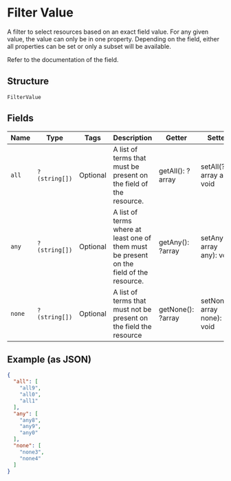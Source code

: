 
# Filter Value

A filter to select resources based on an exact field value. For any given
value, the value can only be in one property. Depending on the field, either
all properties can be set or only a subset will be available.

Refer to the documentation of the field.

## Structure

`FilterValue`

## Fields

| Name | Type | Tags | Description | Getter | Setter |
|  --- | --- | --- | --- | --- | --- |
| `all` | `?(string[])` | Optional | A list of terms that must be present on the field of the resource. | getAll(): ?array | setAll(?array all): void |
| `any` | `?(string[])` | Optional | A list of terms where at least one of them must be present on the<br>field of the resource. | getAny(): ?array | setAny(?array any): void |
| `none` | `?(string[])` | Optional | A list of terms that must not be present on the field the resource | getNone(): ?array | setNone(?array none): void |

## Example (as JSON)

```json
{
  "all": [
    "all9",
    "all0",
    "all1"
  ],
  "any": [
    "any8",
    "any9",
    "any0"
  ],
  "none": [
    "none3",
    "none4"
  ]
}
```

